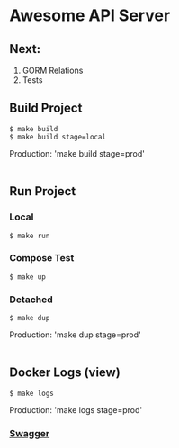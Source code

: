 # Awesome API Server
## Next:
1. GORM Relations
2. Tests

## Build Project


```console
$ make build
$ make build stage=local
```
Production: 'make build stage=prod'
</br>
</br>

## Run Project

### Local
```console
$ make run
```

### Compose Test
```console
$ make up
```

### Detached 
```console
$ make dup
```
Production: 'make dup stage=prod'
</br>
</br>

## Docker Logs (view)
```console
$ make logs
```
Production: 'make logs stage=prod'
</br>


### [Swagger](http://localhost:8080/swagger/index.html)
